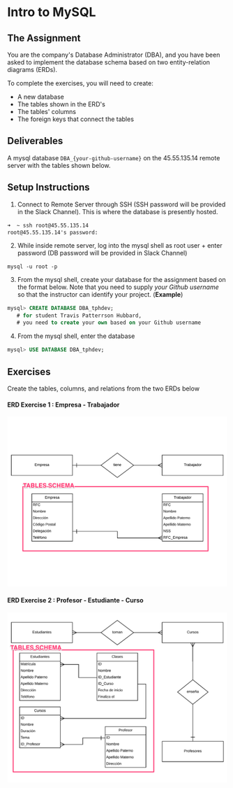 # Intro to MySQL

## The Assignment

You are the company's Database Administrator (DBA), and you have been asked to implement the database schema based on two entity-relation diagrams (ERDs).

To complete the exercises, you will need to create:

  - A new database
  - The tables shown in the ERD's
  - The tables' columns
  - The foreign keys that connect the tables


## Deliverables

A mysql database `DBA_{your-github-username}` on the 45.55.135.14 remote server with the tables shown below.

## Setup Instructions

1. Connect to Remote Server through SSH (SSH password will be provided in the Slack Channel). This is where the database is presently hosted.

  ```
  ➜  ~ ssh root@45.55.135.14
  root@45.55.135.14's password:
  ```

2. While inside remote server, log into the mysql shell as root user + enter password
   (DB password will be provided in Slack Channel)

  ```
  mysql -u root -p
  ```

3. From the mysql shell, create your database for the assignment based on the format below. Note that you need to supply _your Github username_ so that the instructor can identify your project. (**Example**)

  ```sql
  mysql> CREATE DATABASE DBA_tphdev;  
     # for student Travis Patterrson Hubbard,
     # you need to create your own based on your Github username
  ```

4. From the mysql shell, enter the database

  ```sql
  mysql> USE DATABASE DBA_tphdev;   
  ```

## Exercises

Create the tables, columns, and relations from the two ERDs below

#### ERD Exercise 1 : Empresa - Trabajador
  ![demos/E02.png](demos/E02-specific.png)

#### ERD Exercise 2 : Profesor - Estudiante - Curso
  ![demos/E03.png](demos/E03-specific.png)
